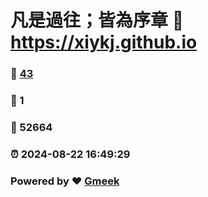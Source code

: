# 凡是過往；皆為序章 :link: https://xiykj.github.io 
### :page_facing_up: [43](https://xiykj.github.io/tag.html) 
### :speech_balloon: 1 
### :hibiscus: 52664 
### :alarm_clock: 2024-08-22 16:49:29 
### Powered by :heart: [Gmeek](https://github.com/Meekdai/Gmeek)
